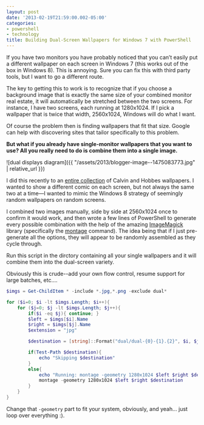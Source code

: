 ```yaml
---
layout: post
date: '2013-02-19T21:59:00.002-05:00'
categories:
- powershell
- technology
title: Building Dual-Screen Wallpapers for Windows 7 with PowerShell
---
```


If you have two monitors you have probably noticed that you can’t easily put a different wallpaper on each screen in Windows 7 (this works out of the box in Windows 8). This is annoying. Sure you can fix this with third party tools, but I want to go a different route.

The key to getting this to work is to recognize that if you choose a background image that is exactly the same size of your combined monitor real estate, it will automatically be stretched between the two screens. For instance, I have two screens, each running at 1280x1024. If I pick a wallpaper that is twice that width, 2560x1024, Windows will do what I want.

Of course the problem then is finding wallpapers that fit that size. Google can help with discovering sites that tailor specifically to this problem.

**But what if you already have single-monitor wallpapers that you want to use? All you really need to do is combine them into a single image.**

![dual displays diagram]({{ "/assets/2013/blogger-image--1475083773.jpg" | relative_url }})</a>

I did this recently to an [entire collection](http://www.reddit.com/r/pics/comments/qiir8/45_calvin_hobbes_wallpapers_optimized_for/) of Calvin and Hobbes wallpapers. I wanted to show a different comic on each screen, but not always the same two at a time—I wanted to mimic the Windows 8 strategy of seemingly random wallpapers on random screens. 

I combined two images manually, side by side at 2560x1024 once to confirm it would work, and then wrote a few lines of PowerShell to generate every possible combination with the help of the amazing [ImageMagick](http://www.imagemagick.org/) library (specifically the [montage](http://www.imagemagick.org/script/montage.php) command). The idea being that if I just pre-generate all the options, they will appear to be randomly assembled as they cycle through.

Run this script in the dirctory containing all your single wallpapers and it will combine them into the dual-screen variety.

Obviously this is crude--add your own flow control, resume support for large batches, etc....

```powershell
$imgs = Get-ChildItem * -include *.jpg,*.png -exclude dual*

for ($i=0; $i -lt $imgs.Length; $i++){ 
    for ($j=0; $j -lt $imgs.Length; $j++){ 
        if($i -eq $j){ continue; }
        $left = $imgs[$i].Name
        $right = $imgs[$j].Name
        $extension = "jpg"

        $destination = [string]::Format("dual/dual-{0}-{1}.{2}", $i, $j, $extension)

        if(Test-Path $destination){
            echo "Skipping $destination"
        }
        else{
            echo "Running: montage -geometry 1280x1024 $left $right $destination"
            montage -geometry 1280x1024 $left $right $destination
        }
    }
}
```

Change that `-geometry` part to fit your system, obviously, and yeah... just loop over everything :). 